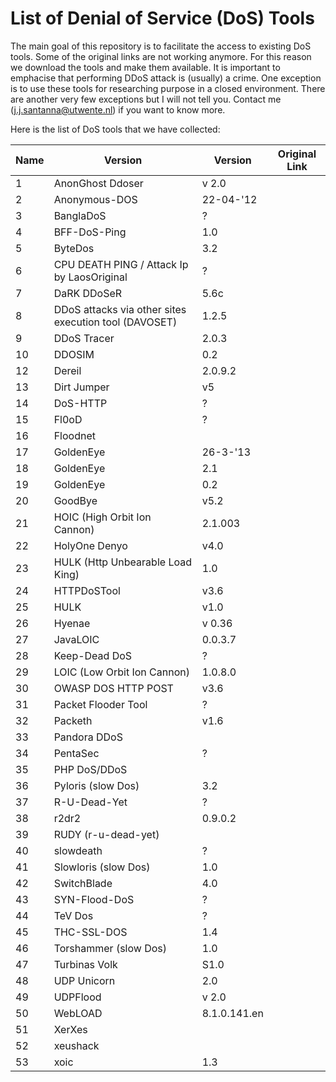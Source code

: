# List of Denial of Service (DoS) Tools 
The main goal of this repository is to facilitate the access to existing DoS tools. Some of the original links are not working anymore. For this reason we download the tools and make them available. It is important to emphacise that performing DDoS attack is (usually) a crime. One exception is to use these tools for researching purpose in a closed environment. There are another very few exceptions but I will not tell you. Contact me (j.j.santanna@utwente.nl) if you want to know more.

Here is the list of DoS tools that we have collected:

| Name | Version                                               | Version      | Original Link |
|------|-------------------------------------------------------|--------------|---|
| 1    | AnonGhost Ddoser                                      | v 2.0        |   |
| 2    | Anonymous-DOS                                         | 22-04-'12    |   |
| 3    | BanglaDoS                                             | ?            |   |
| 4    | BFF-DoS-Ping                                          | 1.0          |   |
| 5    | ByteDos                                               | 3.2          |   |
| 6    | CPU DEATH PING / Attack Ip by LaosOriginal            | ?            |   |
| 7    | DaRK DDoSeR                                           | 5.6c         |   |
| 8    | DDoS attacks via other sites execution tool (DAVOSET) | 1.2.5        |   |
| 9    | DDoS Tracer                                           | 2.0.3        |   |
| 10   | DDOSIM                                                | 0.2          |   |
| 12   | Dereil                                                | 2.0.9.2      |   |
| 13   | Dirt Jumper                                           | v5           |   |
| 14   | DoS-HTTP                                              | ?            |   |
| 15   | Fl0oD                                                 | ?            |   |
| 16   | Floodnet                                              |              |   |
| 17   | GoldenEye                                             | 26-3-'13     |   |
| 18   | GoldenEye                                             | 2.1          |   |
| 19   | GoldenEye                                             | 0.2          |   |
| 20   | GoodBye                                               | v5.2         |   |
| 21   | HOIC (High Orbit Ion Cannon)                          | 2.1.003      |   |
| 22   | HolyOne Denyo                                         | v4.0         |   |
| 23   | HULK (Http Unbearable Load King)                      | 1.0          |   |
| 24   | HTTPDoSTool                                           | v3.6         |   |
| 25   | HULK                                                  | v1.0         |   |
| 26   | Hyenae                                                | v 0.36       |   |
| 27   | JavaLOIC                                              | 0.0.3.7      |   |
| 28   | Keep-Dead DoS                                         | ?            |   |
| 29   | LOIC (Low Orbit Ion Cannon)                           | 1.0.8.0      |   |
| 30   | OWASP DOS HTTP POST                                   | v3.6         |   |
| 31   | Packet Flooder Tool                                   | ?            |   |
| 32   | Packeth                                               | v1.6         |   |
| 33   | Pandora DDoS                                          |              |   |
| 34   | PentaSec                                              | ?            |   |
| 35   | PHP DoS/DDoS                                          |              |   |
| 36   | Pyloris (slow Dos)                                    | 3.2          |   |
| 37   | R-U-Dead-Yet                                          | ?            |   |
| 38   | r2dr2                                                 | 0.9.0.2      |   |
| 39   | RUDY (r-u-dead-yet)                                   |              |   |
| 40   | slowdeath                                             | ?            |   |
| 41   | Slowloris (slow Dos)                                  | 1.0          |   |
| 42   | SwitchBlade                                           | 4.0          |   |
| 43   | SYN-Flood-DoS                                         | ?            |   |
| 44   | TeV Dos                                               | ?            |   |
| 45   | THC-SSL-DOS                                           | 1.4          |   |
| 46   | Torshammer (slow Dos)                                 | 1.0          |   |
| 47   | Turbinas Volk                                         | S1.0         |   |
| 48   | UDP Unicorn                                           | 2.0          |   |
| 49   | UDPFlood                                              | v 2.0        |   |
| 50   | WebLOAD                                               | 8.1.0.141.en |   |
| 51   | XerXes                                                |              |   |
| 52   | xeushack                                              |              |   |
| 53   | xoic                                                  | 1.3          |   |
